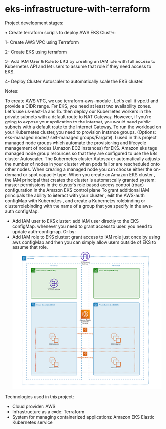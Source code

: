 # eks-infrastructure-with-terraform

Project development stages:

•	Create terraform scripts to deploy AWS EKS Cluster:

1-	Create AWS VPC using Terraform

2-   Create EKS using terraform

3-	Add IAM User & Role to EKS by creating an IAM role with full access to Kubernetes API and let users to assume that role if they need access to EKS.

4-	Deploy Cluster Autoscaler to automatically scale the EKS cluster.

Notes:

To create AWS VPC, we use terraform-aws-module . Let's call it vpc.tf and provide a CIDR range. For EKS, you need at least two availability zones. Let's use us-east-1a and 1b. then deploy our Kubernetes workers in the private subnets with a default route to NAT Gateway. However, if you're going to expose your application to the internet, you would need public subnets with a default route to the Internet Gateway.
To run the workload on your Kubernetes cluster, you need to provision instance groups. (Options: eks-managed nodes/ self-managed groups/Fargate). I used in this project managed node groups which automate the provisioning and lifecycle management of nodes (Amazon EC2 instances) for EKS.
Amazon eks tags managed node group resources so that they are configured to use the k8s cluster Autoscaler.
The Kubernetes cluster Autoscaler automatically adjusts the number of nodes in your cluster when pods fail or are rescheduled onto other nodes.
When creating a managed node you can choose either the on-demand or spot capacity type. 
When you create an Amazon EKS cluster , the IAM principal that creates the cluster is automatically granted system: master permissions  in the cluster’s role based access control (rbac) configuration in the Amazon EKS control plane
To grant additional IAM principals the ability to interact with your cluster , edit the AWS-auth configMap with Kubernetes , and create a Kubernetes rolebinding or clusterrolebinding with the name of a group that you specify in the aws-auth configMap.
-	Add IAM user to EKS cluster: add IAM user directly to the EKS configMap. whenever you need to grant access to user. you need to update auth-configmap.
Or by:
-	 Add IAM role to EKS cluster: grant access to IAM role just once by using aws configMap and then you can simply allow users outside of EKS to assume that role. 
![architecture](Architecture/EKS-terraform.PNG)

Technologies used in this project:
-	Cloud provider: AWS
-	Infrastructure as a code: Terraform
-	System for managing containerized applications: Amazon EKS Elastic Kubernetes service
